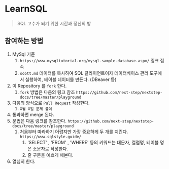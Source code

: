 # LearnSQL

> SQL 고수가 되기 위한 시간과 정신의 방

## 참여하는 방법
1. MySql 기준
   1. `https://www.mysqltutorial.org/mysql-sample-database.aspx/` 링크 접속
   2. `scott.md` 데이터를 복사하여  SQL 클라이언트이자 데이터베이스 관리 도구에서 실행하여, 테이블 데이터를 만든다. (DBeaver 등)
2. 이 Repository 를 `fork` 한다.
   1. `fork` 방법은 다음의 링크 참조 `https://github.com/next-step/nextstep-docs/tree/master/playground`
3. 다음의 양식으로 `Pull Request` 작성한다.
   1. `X월 X일 문제 풀이`
4. 통과하면 merge 된다.
5. 문법은 다음 링크를 참조한다. `https://github.com/next-step/nextstep-docs/tree/master/playground`
   1. 처음부터 따라하기 어렵지만 가장 중요하게 두 개를 지킨다. `https://www.sqlstyle.guide/`
      1. 'SELECT' , 'FROM' , 'WHERE' 등의 키워드는 대문자, 컬럼명, 테이블 명은 소문자로 작성한다.
      2. 줄 구분을 예쁘게 해본다.
6. 열심히 한다.
